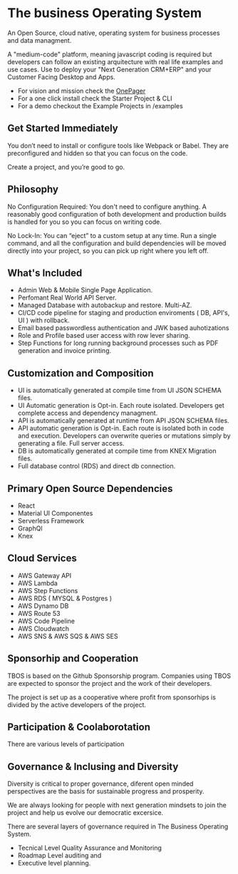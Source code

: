 # The business Operating System

An Open Source, cloud native, operating system for business processes and data managment. 

A "medium-code" platform, meaning javascript coding is required but developers can follow an existing arquitecture with real life examples and use cases. Use to deploy your "Next Generation CRM+ERP" and your Customer Facing Desktop and Apps.

* For vision and mission check the [OnePager](./ONE_PAGER.MD)
* For a one click install check the Starter Project & CLI
* For a demo checkout the Example Projects in /examples

## Get Started Immediately
You don’t need to install or configure tools like Webpack or Babel.
They are preconfigured and hidden so that you can focus on the code.

Create a project, and you’re good to go.

## Philosophy

No Configuration Required: You don't need to configure anything. A reasonably good configuration of both development and production builds is handled for you so you can focus on writing code.

No Lock-In: You can “eject” to a custom setup at any time. Run a single command, and all the configuration and build dependencies will be moved directly into your project, so you can pick up right where you left off.

## What's Included

* Admin Web & Mobile Single Page Application.
* Perfomant Real World API Server.
* Managed Database with autobackup and restore. Multi-AZ.
* CI/CD code pipeline for staging and production enviroments ( DB, API's, UI ) with rollback.
* Email based passwordless authentication and JWK based auhotizations
* Role and Profile based user access with row lever sharing.
* Step Functions for long running background processes such as PDF generation and invoice printing.

## Customization and Composition

* UI is automatically generated at compile time from UI JSON SCHEMA files. 
* UI Automatic generation is Opt-in. Each route isolated. Developers get complete access and dependency managment.
* API is automatically generated at runtime from API JSON SCHEMA files.
* API automatic generation is Opt-in. Each route is isolated both in code and execution. Developers can overwrite queries or mutations simply by generating a file. Full server access.
* DB is automatically generated at compile time from KNEX Migration files.
* Full database control (RDS) and direct db connection.

## Primary Open Source Dependencies

* React
* Material UI Componentes
* Serverless Framework
* GraphQl
* Knex

## Cloud Services
* AWS Gateway API
* AWS Lambda
* AWS Step Functions
* AWS RDS ( MYSQL & Postgres )
* AWS Dynamo DB
* AWS Route 53
* AWS Code Pipeline
* AWS Cloudwatch
* AWS SNS & AWS SQS & AWS SES


## Sponsorhip and Cooperation

TBOS is based on the Github Sponsorship program. Companies using TBOS are expected to sponsor the project and the work of their developers.

The project is set up as a cooperative where profit from sponsorhips is divided by the active developers of the project.

## Participation & Coolaborotation
There are various levels of participation

## Governance & Inclusing and Diversity
Diversity is critical to proper governance, diferent open minded perspectives are the basis for sustainable progress and prosperity.

We are always looking for people with next generation  mindsets to join the project and help us evolve our democratic excersice.

There are several layers of governance required in The Business Operating System.
* Tecnical Level Quality Assurance and Monitoring
* Roadmap Level auditing and 
* Executive level planning.
